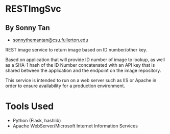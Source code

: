 # RESTImgSvc
## By Sonny Tan
- sonnythemantan@csu.fullerton.edu

REST image service to return image based on ID number/other key.

Based on application that will provide ID number of image to lookup, as well as a SHA-1 hash of the ID Number concatenated with an API key that is shared between the application and the endpoint on the image repository.

This service is intended to run on a web server such as IIS or Apache in order to ensure availability for a production environment.

# Tools Used
- Python (Flask, hashlib)
- Apache WebServer/Microsoft Internet Information Services
